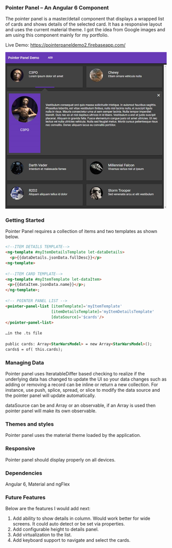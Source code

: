 ### Pointer Panel – An Angular 6 Component

The pointer panel is a master/detail component that displays a wrapped list of cards and shows details of the selected card. It has a responsive layout and uses the current material theme. I got the idea from Google images and am using this component mainly for my portfolio.

Live Demo: https://pointerpaneldemo2.firebaseapp.com/

 ![ScreenShot](pointerpaneldemo_dark.jpg)
 
### Getting Started

Pointer Panel requires a collection of items and two templates as shown below.
```html
<!--ITEM DETAILS TEMPLATE-->
<ng-template #myItemDetailsTemplate let-dataDetails>
  <p>{{dataDetails.jsonData.fullDesc}}</p>
<ng-template>

<!--ITEM CARD TEMPLATE-->
<ng-template #myItemTemplate let-dataItem>
 <p>{{dataItem.jsonData.name}}</p>;
</ng-template>;

<!-- POINTER PANEL LIST -->
<pointer-panel-list [itemTemplate]='myItemTemplate'
                    [itemDetailsTemplate]='myItemDetailsTemplate'
                    [dataSource]='$cards'/>
</pointer-panel-list>

…in the .ts file

public cards: Array<StarWarsModel> = new Array<StarWarsModel>();
cards$ = of( this.cards);
 ```
 
### Managing Data

Pointer panel uses IteratableDiffer based checking to realize if the underlying data has changed to update the UI so your data changes such as adding or removing a record can be inline or return a new collection. For instance, use push, splice, spread, or slice to modify the data source and the pointer panel will update automatically.

dataSource can be and Array or an observable, if an Array is used then pointer panel will make its own observable.

### Themes and styles

Pointer panel uses the material theme loaded by the application.

### Responsive

Pointer panel should display properly on all devices.

### Dependencies

Angular 6, Material and ngFlex

### Future Features

Below are the features I would add next:

1. Add ability to show details in column. Would work better for wide screens. It could auto detect or be set via properties.
2. Add configurable height to details panel.
3. Add virtualization to the list.
4. Add keyboard support to navigate and select the cards.
